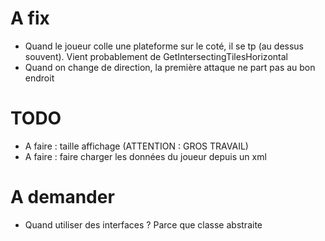 # A fix
- Quand le joueur colle une plateforme sur le coté, il se tp (au dessus souvent). Vient probablement de GetIntersectingTilesHorizontal
- Quand on change de direction, la première attaque ne part pas au bon endroit

# TODO
- A faire : taille affichage (ATTENTION : GROS TRAVAIL)
- A faire : faire charger les données du joueur depuis un xml


# A demander
- Quand utiliser des interfaces ? Parce que classe abstraite